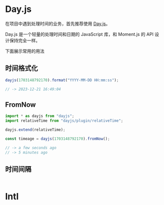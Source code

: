 # Day.js

在项目中遇到处理时间的业务，首先推荐使用 [Day.js](https://day.js.org/zh-CN/)。

Day.js 是一个轻量的处理时间和日期的 JavaScript 库，和 Moment.js 的 API 设计保持完全一样。

下面展示常用的用法

## 时间格式化

```js
dayjs(1703148792170).format("YYYY-MM-DD HH:mm:ss");

// -> 2023-12-21 16:49:04
```

## FromNow

```js
import * as dayjs from "dayjs";
import relativeTime from "dayjs/plugin/relativeTime";

dayjs.extend(relativeTime);

const timeage = dayjs(1703148792170).fromNow();

// -> a few seconds ago
// -> 5 minutes ago
```

## 时间间隔

```js

```

# Intl
